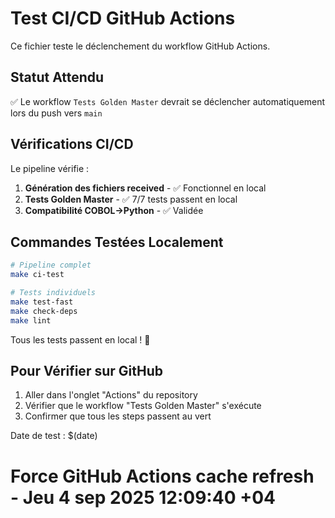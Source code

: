# Test CI/CD GitHub Actions

Ce fichier teste le déclenchement du workflow GitHub Actions.

## Statut Attendu

✅ Le workflow `Tests Golden Master` devrait se déclencher automatiquement lors du push vers `main`

## Vérifications CI/CD

Le pipeline vérifie :

1. **Génération des fichiers received** - ✅ Fonctionnel en local
2. **Tests Golden Master** - ✅ 7/7 tests passent en local  
3. **Compatibilité COBOL→Python** - ✅ Validée

## Commandes Testées Localement

```bash
# Pipeline complet
make ci-test

# Tests individuels  
make test-fast
make check-deps
make lint
```

Tous les tests passent en local ! 🎉

## Pour Vérifier sur GitHub

1. Aller dans l'onglet "Actions" du repository
2. Vérifier que le workflow "Tests Golden Master" s'exécute
3. Confirmer que tous les steps passent au vert

Date de test : $(date)
# Force GitHub Actions cache refresh - Jeu  4 sep 2025 12:09:40 +04
